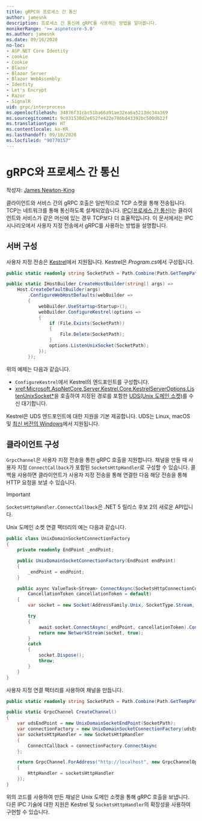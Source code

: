 ```yaml
---
title: gRPC와 프로세스 간 통신
author: jamesnk
description: 프로세스 간 통신에 gRPC를 사용하는 방법을 알아봅니다.
monikerRange: '>= aspnetcore-5.0'
ms.author: jamesnk
ms.date: 09/16/2020
no-loc:
- ASP.NET Core Identity
- cookie
- Cookie
- Blazor
- Blazor Server
- Blazor WebAssembly
- Identity
- Let's Encrypt
- Razor
- SignalR
uid: grpc/interprocess
ms.openlocfilehash: 34876f31cbc51ba66a91ae32ea6a5213dc34a369
ms.sourcegitcommit: 9c031530d2e652fe422e786bd43392bc500d622f
ms.translationtype: HT
ms.contentlocale: ko-KR
ms.lasthandoff: 09/18/2020
ms.locfileid: "90770157"
---
```

# <a name="inter-process-communication-with-grpc"></a>gRPC와 프로세스 간 통신

작성자: [James Newton-King](https://twitter.com/jamesnk)

클라이언트와 서비스 간의 gRPC 호출은 일반적으로 TCP 소켓을 통해 전송됩니다. TCP는 네트워크를 통해 통신하도록 설계되었습니다. [IPC(프로세스 간 통신)](https://wikipedia.org/wiki/Inter-process_communication)는 클라이언트와 서비스가 같은 머신에 있는 경우 TCP보다 더 효율적입니다. 이 문서에서는 IPC 시나리오에서 사용자 지정 전송에서 gRPC를 사용하는 방법을 설명합니다.

## <a name="server-configuration"></a>서버 구성

사용자 지정 전송은 [Kestrel](xref:fundamentals/servers/kestrel)에서 지원됩니다. Kestrel은 *Program.cs*에서 구성됩니다.

```csharp
public static readonly string SocketPath = Path.Combine(Path.GetTempPath(), "socket.tmp");

public static IHostBuilder CreateHostBuilder(string[] args) =>
    Host.CreateDefaultBuilder(args)
        .ConfigureWebHostDefaults(webBuilder =>
        {
            webBuilder.UseStartup<Startup>();
            webBuilder.ConfigureKestrel(options =>
            {
                if (File.Exists(SocketPath))
                {
                    File.Delete(SocketPath);
                }
                options.ListenUnixSocket(SocketPath);
            });
        });
```

위의 예제는 다음과 같습니다.

* `ConfigureKestrel`에서 Kestrel의 엔드포인트를 구성합니다.
* <xref:Microsoft.AspNetCore.Server.Kestrel.Core.KestrelServerOptions.ListenUnixSocket*>을 호출하여 지정된 경로를 포함한 [UDS(Unix 도메인 소켓)](https://wikipedia.org/wiki/Unix_domain_socket)를 수신 대기합니다.

Kestrel은 UDS 엔드포인트에 대한 지원을 기본 제공합니다. UDS는 Linux, macOS 및 [최신 버전의 Windows](https://devblogs.microsoft.com/commandline/af_unix-comes-to-windows/)에서 지원됩니다.

## <a name="client-configuration"></a>클라이언트 구성

`GrpcChannel`은 사용자 지정 전송을 통한 gRPC 호출을 지원합니다. 채널을 만들 때 사용자 지정 `ConnectCallback`가 포함된 `SocketsHttpHandler`로 구성할 수 있습니다. 콜백을 사용하면 클라이언트가 사용자 지정 전송을 통해 연결한 다음 해당 전송을 통해 HTTP 요청을 보낼 수 있습니다.

> [!IMPORTANT]
> `SocketsHttpHandler.ConnectCallback`은 .NET 5 릴리스 후보 2의 새로운 API입니다.

Unix 도메인 소켓 연결 팩터리의 예는 다음과 같습니다.

```csharp
public class UnixDomainSocketConnectionFactory
{
    private readonly EndPoint _endPoint;

    public UnixDomainSocketConnectionFactory(EndPoint endPoint)
    {
        _endPoint = endPoint;
    }

    public async ValueTask<Stream> ConnectAsync(SocketsHttpConnectionContext _,
        CancellationToken cancellationToken = default)
    {
        var socket = new Socket(AddressFamily.Unix, SocketType.Stream, ProtocolType.Unspecified);

        try
        {
            await socket.ConnectAsync(_endPoint, cancellationToken).ConfigureAwait(false);
            return new NetworkStream(socket, true);
        }
        catch
        {
            socket.Dispose();
            throw;
        }
    }
}
```

사용자 지정 연결 팩터리를 사용하여 채널을 만듭니다.

```csharp
public static readonly string SocketPath = Path.Combine(Path.GetTempPath(), "socket.tmp");

public static GrpcChannel CreateChannel()
{
    var udsEndPoint = new UnixDomainSocketEndPoint(SocketPath);
    var connectionFactory = new UnixDomainSocketConnectionFactory(udsEndPoint);
    var socketsHttpHandler = new SocketsHttpHandler
    {
        ConnectCallback = connectionFactory.ConnectAsync
    };

    return GrpcChannel.ForAddress("http://localhost", new GrpcChannelOptions
    {
        HttpHandler = socketsHttpHandler
    });
}
```

위의 코드를 사용하여 만든 채널은 Unix 도메인 소켓을 통해 gRPC 호출을 보냅니다. 다른 IPC 기술에 대한 지원은 Kestrel 및 `SocketsHttpHandler`의 확장성을 사용하여 구현할 수 있습니다.
